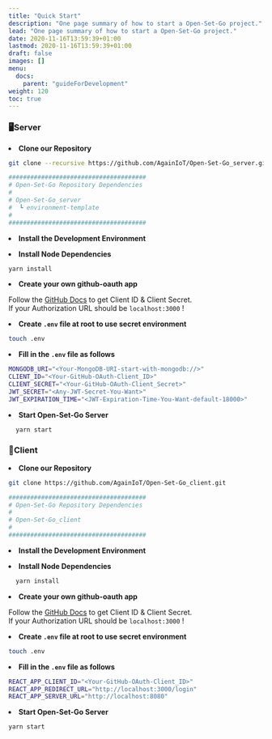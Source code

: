 ```yaml
---
title: "Quick Start"
description: "One page summary of how to start a Open-Set-Go project."
lead: "One page summary of how to start a Open-Set-Go project."
date: 2020-11-16T13:59:39+01:00
lastmod: 2020-11-16T13:59:39+01:00
draft: false
images: []
menu:
  docs:
    parent: "guideForDevelopment"
weight: 120
toc: true
---
```


### 🖥️Server

**<li> Clone our Repository**

```bash
git clone --recursive https://github.com/AgainIoT/Open-Set-Go_server.git

######################################
# Open-Set-Go Repository Dependencies
#
# Open-Set-Go_server
#  ┗ environment-template
#
######################################
```

**<li> Install the Development Environment**

**<li> Install Node Dependencies**

```bash
yarn install
```

**<li> Create your own github-oauth app**

Follow the [GitHub Docs](https://docs.github.com/ko/apps/oauth-apps/building-oauth-apps/creating-an-oauth-app) to get Client ID & Client Secret.<br>
If your Authorization URL should be `localhost:3000` !

**<li> Create `.env` file at root to use secret environment**

```bash
touch .env
```

**<li> Fill in the `.env` file as follows**

```bash
MONGODB_URI="<Your-MongoDB-URI-start-with-mongodb://>"
CLIENT_ID="<Your-GitHub-OAuth-Client_ID>"
CLIENT_SECRET="<Your-GitHub-OAuth-Client_Secret>"
JWT_SECRET="<Any-JWT-Secret-You-Want>"
JWT_EXPIRATION_TIME="<JWT-Expiration-Time-You-Want-default-18000>"
```

**<li> Start Open-Set-Go Server**

```bash
  yarn start
```

### 🙎Client

**<li> Clone our Repository**

```bash
git clone https://github.com/AgainIoT/Open-Set-Go_client.git

######################################
# Open-Set-Go Repository Dependencies
#
# Open-Set-Go_client
#
######################################
```

**<li> Install the Development Environment**

**<li> Install Node Dependencies**

```bash
  yarn install
```

**<li> Create your own github-oauth app**

Follow the [GitHub Docs](https://docs.github.com/ko/apps/oauth-apps/building-oauth-apps/creating-an-oauth-app) to get Client ID & Client Secret.<br>
If your Authorization URL should be `localhost:3000` !

**<li> Create `.env` file at root to use secret environment**

```bash
touch .env
```

**<li> Fill in the `.env` file as follows**

```bash
REACT_APP_CLIENT_ID="<Your-GitHub-OAuth-Client_ID>"
REACT_APP_REDIRECT_URL="http://localhost:3000/login"
REACT_APP_SERVER_URL="http://localhost:8080"
```

**<li> Start Open-Set-Go Server**

```bash
yarn start
```
